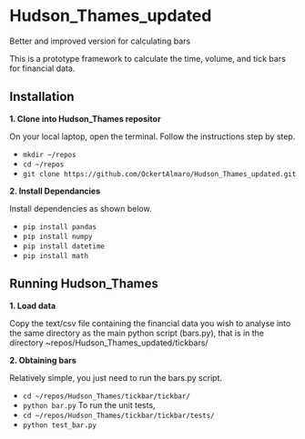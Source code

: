 # Hudson_Thames_updated
Better and improved version for calculating bars

This is a prototype framework to calculate the time, volume, and tick bars for financial data.

## Installation
**1. Clone into Hudson_Thames repositor**

On your local laptop, open the terminal. Follow the instructions step by step.
- ```mkdir ~/repos```
- ```cd ~/repos```
- ```git clone https://github.com/OckertAlmaro/Hudson_Thames_updated.git```

**2. Install Dependancies**

Install dependencies as shown below.

- ```pip install pandas```
- ```pip install numpy```
- ```pip install datetime```
- ```pip install math```

## Running Hudson_Thames
**1. Load data**

Copy the text/csv file containing the financial data you wish to analyse into the same directory as the main python script (bars.py), that is in the directory ~repos/Hudson_Thames_updated/tickbars/

**2. Obtaining bars**

Relatively simple, you just need to run the bars.py script.

- ```cd ~/repos/Hudson_Thames/tickbar/tickbar/```
- ```python bar.py```
To run the unit tests,
- ```cd ~/repos/Hudson_Thames/tickbar/tickbar/tests/```
- ```python test_bar.py```

